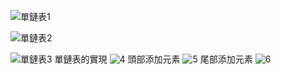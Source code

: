![單鏈表1](https://github.com/user-attachments/assets/22dd3baa-0a83-4659-9ab9-f2657016029c)

![單鏈表2](https://github.com/user-attachments/assets/7acb93c7-b620-4656-927e-de4e41cd7eee)

![單鏈表3](https://github.com/user-attachments/assets/091e7fea-764e-45cb-bb5d-272a42b619c7)
單鏈表的實現
![4](https://github.com/user-attachments/assets/6bd6622b-676f-4e97-8483-eca36e2d1059)
頭部添加元素
![5](https://github.com/user-attachments/assets/158df08e-aa37-4069-9e48-f307ac076e62)
尾部添加元素
![6](https://github.com/user-attachments/assets/de9f7a43-7dea-4f39-93ce-7320fef0993c)
